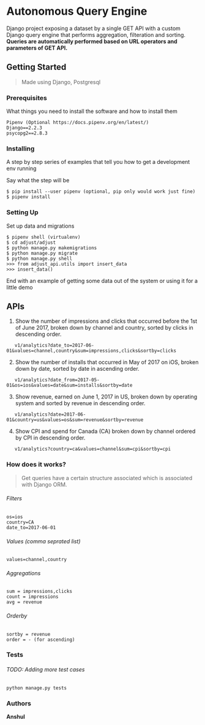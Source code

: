 # Autonomous Query Engine

Django project exposing a dataset by a single GET API with a custom Django query engine that performs aggregation, filteration and sorting.
<b> Queries are automatically performed based on URL operators and parameters of GET API. </b>

## Getting Started

> Made using Django, Postgresql

### Prerequisites

What things you need to install the software and how to install them
```
Pipenv (Optional https://docs.pipenv.org/en/latest/)
Django==2.2.3
psycopg2==2.8.3
```

### Installing

A step by step series of examples that tell you how to get a development env running

Say what the step will be

```
$ pip install --user pipenv (optional, pip only would work just fine)
$ pipenv install
```

### Setting Up
Set up data and migrations

```
$ pipenv shell (virtualenv)
$ cd adjust/adjust
$ python manage.py makemigrations
$ python manage.py migrate
$ python manage.py shell
>>> from adjust_api.utils import insert_data
>>> insert_data()
```


End with an example of getting some data out of the system or using it for a little demo

## APIs 
 
 1.   Show the number of impressions and clicks that occurred before the 1st of June 2017, broken down by channel and country, sorted by clicks in descending order.
```
   v1/analytics?date_to=2017-06-01&values=channel,country&sum=impressions,clicks&sortby=clicks

```
2.  Show the number of installs that occurred in May of 2017 on iOS, broken down by date, sorted by date in ascending order.
```        
   v1/analytics?date_from=2017-05-01&os=ios&values=date&sum=installs&sortby=date
 ``` 
3.  Show revenue, earned on June 1, 2017 in US, broken down by operating system and sorted by revenue in descending order.
```
   v1/analytics?date=2017-06-01&country=us&values=os&sum=revenue&sortby=revenue
```
4.  Show CPI and spend for Canada (CA) broken down by channel ordered by CPI in descending order.
```
   v1/analytics?country=ca&values=channel&sum=cpi&sortby=cpi

```
### How does it works?
> Get queries have a certain structure associated which is associated with Django ORM.

###### Filters
 ```
os=ios
country=CA
date_to=2017-06-01

```
###### Values (comma seprated list)
 ```
values=channel,country
```
###### Aggregations 
 ```
sum = impressions,clicks
count = impressions
avg = revenue

```
###### Orderby
```
sortby = revenue
order = - (for ascending)
```

### Tests
###### TODO: Adding more test cases
```
python manage.py tests
```

### Authors

**Anshul**

